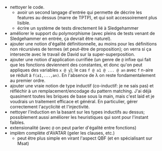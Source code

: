 
- nettoyer le code.
  * avoir un second langage d'entrée qui permette de décrire les features
    au dessus (marre de TPTP), et qui soit accessoirement plus lisible.
  * écrire un système de tests directement lié à Sledgehammer
- améliorer le support du polymorphisme (avec pleins de tests venant de
  Sledgehammer en entrée, ça devrait être naturel).
- ajouter une notion d'égalité définitionnelle, au moins pour les
  définitions non récursives de termes (et peut-être de proposition); on
  verra si ça intersecte avec le travail de David sur la
  super-superposition.
- ajouter une notion d'application currifiée (un genre de `@` infixe
  qui fait que les fonctions deviennent des constantes, et donc qu'on
  peut appliques des variables `x @ y`);
  le cas `f @ a1 @ ... @ an` avec `f` n-aire se réduit à `f(a1,...,an)`.
  En l'absence de λ on reste fondamentalement au premier ordre.
- ajouter une vraie notion de type inductif (co-inductif: je ne sais
  pas) et réfléchir à un remplacement/encodage du pattern matching. J'ai déjà
  quasiment toutes les briques de base sous la main, mais c'est laid
  et je voudrais un traitement efficace et général. En particulier,
  gérer correctement l'acyclicité et l'injectivité.
- nettoyer l'induction en la basant sur les types inductifs au dessus;
  possiblement aussi améliorer les heuristiques qui sont pour l'instant
  faibles.
- extensionalité (avec `@` on peut parler d'égalité entre fonctions)
- implèm complète d'AVATAR (geler les clauses, etc.)
  * peut être plus simple en virant l'aspect QBF (et en spécialisant sur Msat)
